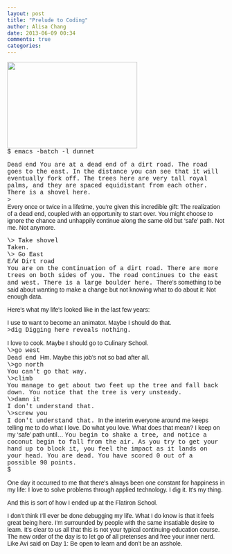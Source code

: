 ```yaml
---
layout: post
title: "Prelude to Coding"
author: Alisa Chang
date: 2013-06-09 00:34
comments: true
categories: 
---
```

<img width="300" height="199" src="../images/bored_px20.png"><br>
<FONT FACE= "Courier New">
$ emacs -batch -l dunnet

Dead end
You are at a dead end of a dirt road.  The road goes to the east.  In the distance you can see that it will eventually fork off.  The trees here are very tall royal palms, and they are spaced equidistant from each other.
There is a shovel here. <br>
\>
<FONT FACE= "Arial"><br>
Every once or twice in a lifetime, you’re given this incredible gift:  The realization of a dead end, coupled with an opportunity to start over.  You might choose to ignore the chance and unhappily continue along the same old but ‘safe’ path.  Not me.  Not anymore.

<FONT FACE= "Courier New">
\> Take shovel <br>
Taken.<br>
\> 
Go East <br>
E/W Dirt road <br>
You are on the continuation of a dirt road.  There are more trees on both sides of you.  The road continues to the east and west. There is a large boulder here.

<FONT FACE= "Arial">
There’s something to be said about wanting to make a change but not knowing what to do about it:  Not enough data.

Here's what my life's looked like in the last few years:<br>

I use to want to become an animator. Maybe I should do that.
<FONT FACE= "Courier New"><br>
\>dig
Digging here reveals nothing.

<FONT FACE= "Arial">
I love to cook.  Maybe I should go to Culinary School.
<FONT FACE= "Courier New"><br>
\>go west<br>
Dead end

<FONT FACE= "Arial">
Hm. Maybe this job’s not so bad after all.
<FONT FACE= "Courier New"><br>
\>go north<br>
You can't go that way.<br>
\>climb<br>
You manage to get about two feet up the tree and fall back down.  You notice that the tree is very unsteady.<br>
\>damn it<br>
I don't understand that.<br>
\>screw you<br>
I don't understand that.

<FONT FACE= "Arial">
In the interim everyone around me keeps telling me to do what I love. Do what you love.  What does that mean?  I keep on my ‘safe’ path until…

<FONT FACE= "Courier New">
You begin to shake a tree, and notice a coconut begin to fall from the air. As you try to get your hand up to block it, you feel the impact as it lands on your head. You are dead.
You have scored 0 out of a possible 90 points.<br>
$

<FONT FACE= "Arial">

One day it occurred to me that there's always been one constant for happiness in my life: I love to solve problems through applied technology. I dig it.  It's my thing.

And this is sort of how I ended up at the Flatiron School.

I don’t think I’ll ever be done debugging my life.  What I do know is that it feels great being here.  I'm surrounded by people with the same insatiable desire to learn.  It’s clear to us all that this is not your typical continuing-education course.  The new order of the day is to let go of all pretenses and free your inner nerd.  Like Avi said on Day 1:  Be open to learn and don’t be an asshole. 

